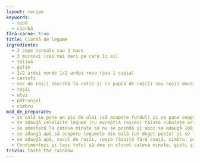 ```yaml
---
layout: recipe
keywords:
  - supă
  - ciorbă
fără-carne: true
title: Ciorbă de legume
ingrediente:
  - 2 cepe normale sau 1 mare
  - 3 morcovi (cei mai mari pe care îi ai)
  - țelină
  - gulie
  - 1/2 ardei verde 1/2 ardei rosu (sau 1 capia)
  - cartofi
  - suc de roșii (există la cutie și cu puplă de roșii) sau roșii decojite (la conservă)
  - roșii
  - ulei
  - pătrunjel
  - cimbru
mod_de_preparare:
  - în oală se pune un pic de ulei (să acopere fundul) și se pune ceapa tăiată mic și se lasă 1-2 minute (cu capac)
  - se adaugă celelalte legume (cu excepția roșiei) tăiate cubulețe ori date prin aparat și se lasă acoperite cu capac la înabusit puțin - aprox. 5-10 minute
  - se amestecă la cateva minute să nu se prindă și apoi se adaugă 100 ml (un păhărel mic cum avem noi ăla de băut apă cel mai mic) și se mai lasă amestecând cu capac 5-10 minute.
  - se adaugă apă să acopere legumele din oală (un deget peste) și se lasă la fiert amestecând din când in când și mai adaugand apă dacă se evaporă.
  - se adaugă apă, sucul de roșii, roșia răzuită fără coajă, cimbru, pătrunjel
  - Condimentezi și lași totul să dea in clocot cateva minute, gusti și este GATA.
trivia: taste the rainbow
---
```

